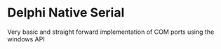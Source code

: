 # Delphi Native Serial
 Very basic and straight forward implementation of COM ports using the windows API
